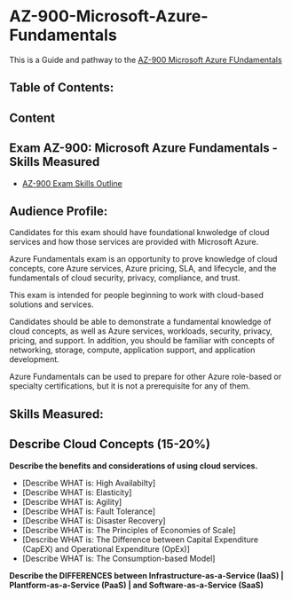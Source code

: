 # AZ-900-Microsoft-Azure-Fundamentals
This is a Guide and pathway to the [AZ-900 Microsoft Azure FUndamentals](https://docs.microsoft.com/en-us/learn/certifications/exams/az-900) 

## Table of Contents:

## Content

## Exam AZ-900: Microsoft Azure Fundamentals - Skills Measured

- [AZ-900 Exam Skills Outline](https://query.prod.cms.rt.microsoft.com/cms/api/am/binary/RE3VwUY)

## Audience Profile: 
Candidates for this exam should have foundational knwoledge of cloud services and how those services are provided with Microsoft Azure. 

Azure Fundamentals exam is an opportunity to prove knowledge of cloud concepts, core Azure
services, Azure pricing, SLA, and lifecycle, and the fundamentals of cloud security, privacy,
compliance, and trust.

This exam is intended for people beginning to work with cloud-based solutions and services.

Candidates should be able to demonstrate a fundamental knowledge of cloud concepts, as well
as Azure services, workloads, security, privacy, pricing, and support. In addition, you should be
familiar with concepts of networking, storage, compute, application support, and application
development.

Azure Fundamentals can be used to prepare for other Azure role-based or specialty
certifications, but it is not a prerequisite for any of them.

## Skills Measured:

## Describe Cloud Concepts (15-20%)
**Describe the benefits and considerations of using cloud services.** 
- [Describe WHAT is: High Availabilty]
- [Describe WHAT is: Elasticity]
- [Describe WHAT is: Agility]
- [Describe WHAT is: Fault Tolerance]
- [Describe WHAT is: Disaster Recovery]
- [Describe WHAT is: The Principles of Economies of Scale]
- [Describe WHAT is: The Difference between Capital Expenditure (CapEX) and Operational Expenditure (OpEx)]
- [Describe WHAT is: The Consumption-based Model]

**Describe the DIFFERENCES between Infrastructure-as-a-Service (IaaS) | Plantform-as-a-Service (PaaS) | and Software-as-a-Service (SaaS)**

